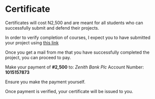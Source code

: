 # Certificate

Certificates will cost N2,500 and are meant for all students who can successfully submit and defend their projects.

In order to verify completion of courses, I expect you to have submitted your project using [this link](https://docs.google.com/forms/d/e/1FAIpQLSdqVxZ9QIz_u88mhCGZ0NU3JwG4OJTVOkVc0QuAfCCw3bjuzQ/viewform)

Once you get a mail from me that you have successfully completed the project, you can proceed to pay.

Make your payment of **#2,500** to:
_Zenith Bank Plc_
Account Number: **1015157873**

Ensure you make the payment yourself.

Once payment is verified, your certificate will be issued to you.
